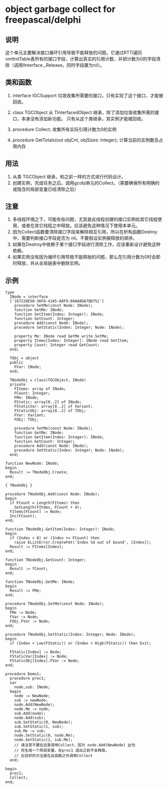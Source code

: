 # object garbage collect for freepascal/delphi

## 说明
  这个单元主要解决接口循环引用导致不能释放的问题。它通过RTTI遍历vmtInitTable表所有的接口字段，计算出真实的引用计数，并把计数为0的字段清除（调用IInterface._Release，同时字段置为nil）。

## 类和函数

  1. interface IGCSupport 垃圾收集所需要的接口，只有实现了这个接口，才能被回收。
  
  2. class TGCObject 从 TInterfacedObject 继承，除了添加垃圾收集所需的接口，本身没有添加新功能。 只有从这个类继承，其实例才能被回收。
  
  3. procedure Collect; 收集所有实际引用计数为0的实例
  
  4. procedure GetTotals(out objCnt, objSizes: Integer); 计算当前的实例数及占用内存
  
## 用法

  1. 从类 TGCObject 继承，和之前一样的方式进行代码设计。
  2. 创建实例，完成任务之后，调用gcobj单元的Collect。（需要确保所有明确的或隐含的局部变量已经清除之后）

## 注意
  1. 多线程环境之下，可能有些问题，尤其是此线程创建的接口实例给其它线程使用，或者在其它线程之中释放。应该避免这种情况下使用本单元。
  2. 因为Collect函数要清除接口字段来解除相互引用，所以在析构函数Destroy中，需要判断接口字段是否为 nil。不要假设实例被释放的顺序。
  3. 如果在Destroy中依赖于某个接口字段进行清除工作，应该重新设计避免这种依赖。
  4. 如果实例没有因为循环引用导致不能释放的问题，那么在引用计数为0时会即时释放，并从全局链表中删除实例。
  
## 示例

```
type
  INode = interface
  ['{67228E58-36F6-41A5-A8F9-80AA8DA78D75}']
    procedure SetMe(const Node: INode);
    function GetMe: INode;
    function GetItem(Index: Integer): INode;
    function GetCount: Integer;
    procedure Add(const Node: INode);
    procedure SetStatic(Index: Integer; Node: INode);

    property Me: INode read GetMe write SetMe;
    property Items[Index: Integer]: INode read GetItem;
    property Count: Integer read GetCount;
  end;

  TObj = object
  public
    FVar: INode;
  end;

  TNodeObj = class(TGCObject, INode)
  private
    FItems: array of INode;
    FCount: Integer;
    FMe: INode;
    FStatic: array[0..2] of INode;
    FStaticVar: array[0..2] of Variant;
    FStaticObj: array[0..2] of TObj;
    FVar: Variant;
    FObj: TObj;

    procedure SetMe(const Node: INode);
    function GetMe: INode;
    function GetItem(Index: Integer): INode;
    function GetCount: Integer;
    procedure Add(const Node: INode);
    procedure SetStatic(Index: Integer; Node: INode);
  end;

function NewNode: INode;
begin
  Result := TNodeObj.Create;
end;

{ TNodeObj }

procedure TNodeObj.Add(const Node: INode);
begin
  if FCount = Length(FItems) then
    SetLength(FItems, FCount + 4);
  FItems[FCount] := Node;
  Inc(FCount);
end;

function TNodeObj.GetItem(Index: Integer): INode;
begin
  if (Index < 0) or (Index >= FCount) then
    raise EListError.CreateFmt('Index %d out of bound', [Index]);
  Result := FItems[Index];
end;

function TNodeObj.GetCount: Integer;
begin
  Result := fCount;
end;

function TNodeObj.GetMe: INode;
begin
  Result := FMe;
end;

procedure TNodeObj.SetMe(const Node: INode);
begin
  FMe := Node;
  FVar := Node;
  FObj.FVar := Node;
end;

procedure TNodeObj.SetStatic(Index: Integer; Node: INode);
begin
  if (Index < Low(FStatic)) or (Index > High(FStatic)) then Exit;

  FStatic[Index] := Node;
  FStaticVar[Index] := Node;
  FStaticObj[Index].FVar := Node;
end;

procedure Demo1;
  procedure proc1;
  var
    node,sub: INode;
  begin
    node := NewNode;
    sub := newNode;
    node.Add(NewNode);
    node.Me := node;
    sub.Add(node);
    node.Add(sub);
    sub.SetStatic(0, NewNode);
    sub.SetStatic(1, sub);
    sub.Me := sub;
    node.SetStatic(0, node.Me);
    node.SetStatic(1, sub.Me);
	// 请注意不要在这里调用Collect，因为 node.Add(NewNode) 此句
	// 将生成一个局部变量，在proc1 退出之前不会释放。
	// 比较好的方法是在此函数之外调用Collect
  end;

begin
  proc1;
  Collect;
end;

```

